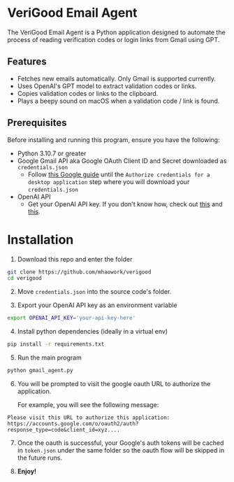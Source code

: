 # VeriGood Email Agent

The VeriGood Email Agent is a Python application designed to automate the process of reading verification codes or login links from Gmail using GPT.

## Features

- Fetches new emails automatically. Only Gmail is supported currently.
- Uses OpenAI's GPT model to extract validation codes or links.
- Copies validation codes or links to the clipboard.
- Plays a beepy sound on macOS when a validation code / link is found.


## Prerequisites

Before installing and running this program, ensure you have the following:

- Python 3.10.7 or greater
- Google Gmail API aka Google OAuth Client ID and Secret downloaded as `credentials.json`
  - Follow [this Google guide](https://developers.google.com/gmail/api/quickstart/python) until the `Authorize credentials for a desktop application` step where you will download your `credentials.json`
- OpenAI API
  - Get your OpenAI API key. If you don't know how, check out [this](https://platform.openai.com/docs/quickstart) and [this](https://platform.openai.com/docs/quickstart).

# Installation

1. Download this repo and enter the folder
```bash
git clone https://github.com/mhaowork/verigood
cd verigood
```

2. Move `credentials.json` into the source code's folder.

3. Export your OpenAI API key as an environment variable
```bash
export OPENAI_API_KEY='your-api-key-here'
``` 

4. Install python dependencies (ideally in a virtual env)
```bash
pip install -r requirements.txt
```

5. Run the main program
```bash
python gmail_agent.py
```

6. You will be prompted to visit the google oauth URL to authorize the application.

    For example, you will see the following message:
```
Please visit this URL to authorize this application: https://accounts.google.com/o/oauth2/auth?response_type=code&client_id=xyz....
```


7. Once the oauth is successful, your Google's auth tokens will be cached in `token.json` under the same folder so the oauth flow will be skipped in the future runs.

7. **Enjoy!**





